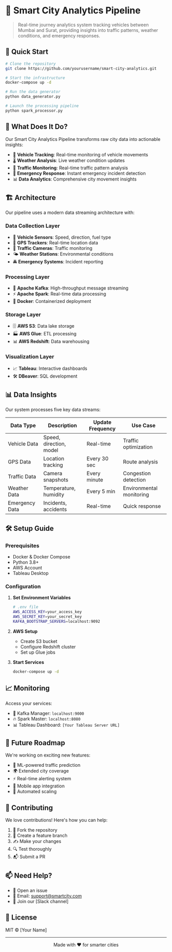 # 🌆 Smart City Analytics Pipeline

> Real-time journey analytics system tracking vehicles between Mumbai and Surat, providing insights into traffic patterns, weather conditions, and emergency responses.

## 🚀 Quick Start

```bash
# Clone the repository
git clone https://github.com/yourusername/smart-city-analytics.git

# Start the infrastructure
docker-compose up -d

# Run the data generator
python data_generator.py

# Launch the processing pipeline
python spark_processor.py
```

## 🎯 What Does It Do?

Our Smart City Analytics Pipeline transforms raw city data into actionable insights:

- 🚗 **Vehicle Tracking**: Real-time monitoring of vehicle movements
- 🌡️ **Weather Analysis**: Live weather condition updates
- 🚥 **Traffic Monitoring**: Real-time traffic pattern analysis
- 🚨 **Emergency Response**: Instant emergency incident detection
- 📊 **Data Analytics**: Comprehensive city movement insights

## 🏗️ Architecture

Our pipeline uses a modern data streaming architecture with:

### Data Collection Layer
- 📡 **Vehicle Sensors**: Speed, direction, fuel type
- 📍 **GPS Trackers**: Real-time location data
- 📸 **Traffic Cameras**: Traffic monitoring
- 🌤️ **Weather Stations**: Environmental conditions
- 🚔 **Emergency Systems**: Incident reporting

### Processing Layer
- 🔄 **Apache Kafka**: High-throughput message streaming
- ⚡ **Apache Spark**: Real-time data processing
- 🐳 **Docker**: Containerized deployment

### Storage Layer
- 🗄️ **AWS S3**: Data lake storage
- 🏭 **AWS Glue**: ETL processing
- 📊 **AWS Redshift**: Data warehousing

### Visualization Layer
- 📈 **Tableau**: Interactive dashboards
- 🛠️ **DBeaver**: SQL development

## 📊 Data Insights

Our system processes five key data streams:

| Data Type | Description | Update Frequency | Use Case |
|-----------|-------------|------------------|----------|
| Vehicle Data | Speed, direction, model | Real-time | Traffic optimization |
| GPS Data | Location tracking | Every 30 sec | Route analysis |
| Traffic Data | Camera snapshots | Every minute | Congestion detection |
| Weather Data | Temperature, humidity | Every 5 min | Environmental monitoring |
| Emergency Data | Incidents, accidents | Real-time | Quick response |

## 🛠️ Setup Guide

### Prerequisites
- Docker & Docker Compose
- Python 3.8+
- AWS Account
- Tableau Desktop

### Configuration

1. **Set Environment Variables**
   ```bash
   # .env file
   AWS_ACCESS_KEY=your_access_key
   AWS_SECRET_KEY=your_secret_key
   KAFKA_BOOTSTRAP_SERVERS=localhost:9092
   ```

2. **AWS Setup**
   - Create S3 bucket
   - Configure Redshift cluster
   - Set up Glue jobs

3. **Start Services**
   ```bash
   docker-compose up -d
   ```

## 📈 Monitoring

Access your services:
- 🎯 Kafka Manager: `localhost:9000`
- 🔥 Spark Master: `localhost:8080`
- 📊 Tableau Dashboard: `[Your Tableau Server URL]`

## 🚀 Future Roadmap

We're working on exciting new features:

- 🤖 ML-powered traffic prediction
- 🌍 Extended city coverage
- ⚡ Real-time alerting system
- 📱 Mobile app integration
- 🔄 Automated scaling

## 🤝 Contributing

We love contributions! Here's how you can help:

1. 🍴 Fork the repository
2. 🌿 Create a feature branch
3. ✍️ Make your changes
4. 🔍 Test thoroughly
5. 📬 Submit a PR

## 📫 Need Help?

- 📝 Open an issue
- 📧 Email: support@smartcity.com
- 💬 Join our [Slack channel]

## 📄 License

MIT © [Your Name]

---

<p align="center">
Made with ❤️ for smarter cities
</p>
